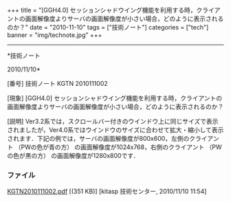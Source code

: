 ﻿+++
title = "[GGH4.0] セッションシャドウイング機能を利用する時，クライアントの画面解像度よりサーバの画面解像度が小さい場合，どのように表示されるのか？"
date = "2010-11-10"
tags = ["技術ノート"]
categories = ["tech"]
banner = "img/technote.jpg"
+++

-----------------------------------------------------------------------------------------------------------------------------

*技術ノート

2010/11/10*


[番号]
技術ノート KGTN 2010111002

[現象]
[GGH4.0]
セッションシャドウイング機能を利用する時，クライアントの画面解像度よりサーバの画面解像度が小さい場合，どのように表示されるのか？

[説明]
Ver3.2系では，スクロールバー付きのウインドウ上に同じサイズで表示されましたが，Ver4.0系ではウインドウのサイズに合わせて拡大・縮小して表示されます．下記の例では，サーバの画面解像度が800x600，左側のクライアント
（PWの色が青の方） の画面解像度が1024x768，右側のクライアント
（PWの色が黒の方） の画面解像度が1280x800です．


### ファイル

 
 


[KGTN2010111002.pdf](http://techreport.kitasp.net/attachments/download/381/KGTN2010111002.pdf)
 [(351 KB)] [kitasp 技術センター, 2010/11/10
11:54]


 


 

